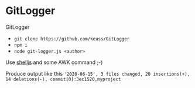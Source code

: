 # GitLogger
GitLogger

 - `git clone https://github.com/keuss/GitLogger`
 - `npm i`
 - `node git-logger.js <author>`

Use [shelljs](https://github.com/shelljs/shelljs) and some AWK command ;-)

Produce output like this `'2020-06-15', 3 files changed, 20 insertions(+), 14 deletions(-), commit[0]:3ec1520,myproject`
